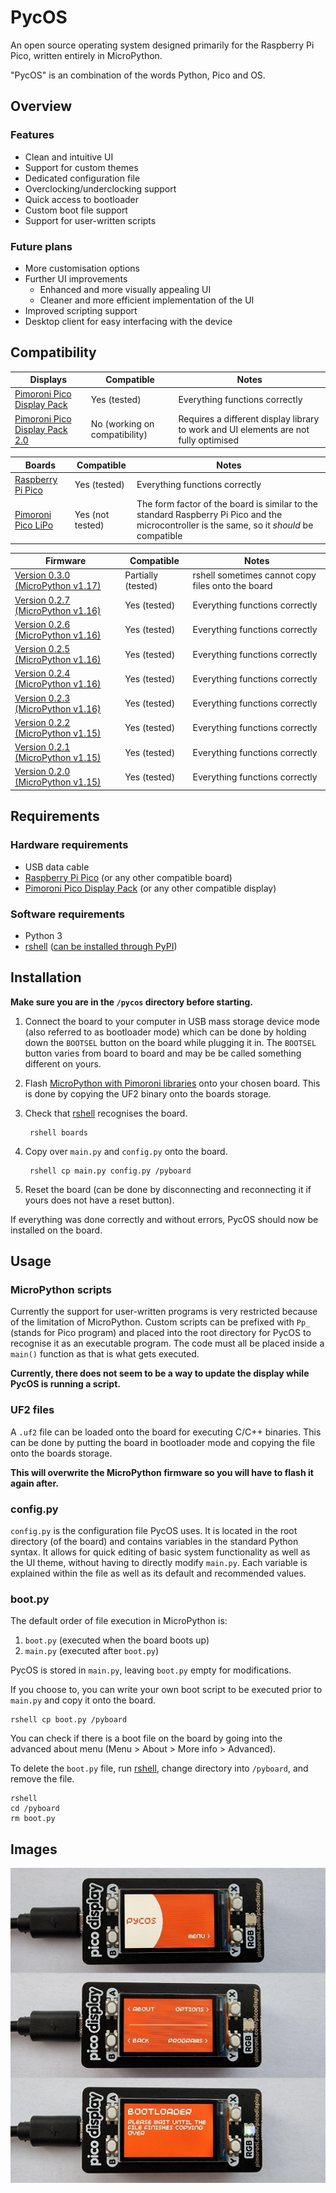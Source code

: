 # PycOS

An open source operating system designed primarily for the Raspberry Pi Pico, written entirely in MicroPython.

"PycOS" is an combination of the words Python, Pico and OS.

## Overview

### Features

* Clean and intuitive UI
* Support for custom themes
* Dedicated configuration file
* Overclocking/underclocking support
* Quick access to bootloader
* Custom boot file support
* Support for user-written scripts

### Future plans

* More customisation options
* Further UI improvements
	* Enhanced and more visually appealing UI
	* Cleaner and more efficient implementation of the UI
* Improved scripting support
* Desktop client for easy interfacing with the device

## Compatibility

| Displays | Compatible | Notes |
|---|---|---|
| [Pimoroni Pico Display Pack](https://shop.pimoroni.com/products/pico-display-pack) | Yes (tested) | Everything functions correctly |
| [Pimoroni Pico Display Pack 2.0](https://shop.pimoroni.com/products/pico-display-pack-2-0) | No (working on compatibility)| Requires a different display library to work and UI elements are not fully optimised |

| Boards | Compatible | Notes |
|---|---|---|
| [Raspberry Pi Pico](https://www.raspberrypi.com/products/raspberry-pi-pico/) | Yes (tested) | Everything functions correctly |
| [Pimoroni Pico LiPo](https://shop.pimoroni.com/products/pimoroni-pico-lipo) | Yes (not tested) | The form factor of the board is similar to the standard Raspberry Pi Pico and the microcontroller is the same, so it *should* be compatible |

| Firmware | Compatible | Notes |
|---|---|---|
| [Version 0.3.0 (MicroPython v1.17)](https://github.com/pimoroni/pimoroni-pico/releases/tag/v0.3.0) | Partially (tested) | rshell sometimes cannot copy files onto the board |
| [Version 0.2.7 (MicroPython v1.16)](https://github.com/pimoroni/pimoroni-pico/releases/tag/v0.2.7) | Yes (tested) | Everything functions correctly |
| [Version 0.2.6 (MicroPython v1.16)](https://github.com/pimoroni/pimoroni-pico/releases/tag/v0.2.6) | Yes (tested) | Everything functions correctly |
| [Version 0.2.5 (MicroPython v1.16)](https://github.com/pimoroni/pimoroni-pico/releases/tag/v0.2.5) | Yes (tested) | Everything functions correctly |
| [Version 0.2.4 (MicroPython v1.16)](https://github.com/pimoroni/pimoroni-pico/releases/tag/v0.2.4) | Yes (tested) | Everything functions correctly |
| [Version 0.2.3 (MicroPython v1.16)](https://github.com/pimoroni/pimoroni-pico/releases/tag/v0.2.3) | Yes (tested) | Everything functions correctly |
| [Version 0.2.2 (MicroPython v1.15)](https://github.com/pimoroni/pimoroni-pico/releases/tag/v0.2.2) | Yes (tested) | Everything functions correctly |
| [Version 0.2.1 (MicroPython v1.15)](https://github.com/pimoroni/pimoroni-pico/releases/tag/v0.2.1) | Yes (tested) | Everything functions correctly |
| [Version 0.2.0 (MicroPython v1.15)](https://github.com/pimoroni/pimoroni-pico/releases/tag/v0.2.0) | Yes (tested) | Everything functions correctly |

## Requirements

### Hardware requirements

* USB data cable
* [Raspberry Pi Pico](https://www.raspberrypi.com/products/raspberry-pi-pico/) (or any other compatible board)
* [Pimoroni Pico Display Pack](https://shop.pimoroni.com/products/pico-display-pack) (or any other compatible display)

### Software requirements

* Python 3
* [rshell](https://github.com/dhylands/rshell) ([can be installed through PyPI](https://pypi.org/project/rshell/))

## Installation

**Make sure you are in the `/pycos` directory before starting.**

1. Connect the board to your computer in USB mass storage device mode (also referred to as bootloader mode) which can be done by holding down the `BOOTSEL` button on the board while plugging it in. The `BOOTSEL` button varies from board to board and may be be called something different on yours.
2. Flash [MicroPython with Pimoroni libraries](https://github.com/pimoroni/pimoroni-pico/releases) onto your chosen board. This is done by copying the UF2 binary onto the boards storage.
3. Check that [rshell](https://github.com/dhylands/rshell) recognises the board.

        rshell boards

3. Copy over `main.py` and `config.py` onto the board.

        rshell cp main.py config.py /pyboard

4. Reset the board (can be done by disconnecting and reconnecting it if yours does not have a reset button).

If everything was done correctly and without errors, PycOS should now be installed on the board.

## Usage

### MicroPython scripts

Currently the support for user-written programs is very restricted because of the limitation of MicroPython. Custom scripts can be prefixed with `Pp_` (stands for Pico program) and placed into the root directory for PycOS to recognise it as an executable program. The code must all be placed inside a `main()` function as that is what gets executed.

**Currently, there does not seem to be a way to update the display while PycOS is running a script.**

### UF2 files

A `.uf2` file can be loaded onto the board for executing C/C++ binaries. This can be done by putting the board in bootloader mode and copying the file onto the boards storage.

**This will overwrite the MicroPython firmware so you will have to flash it again after.**

### config.py

`config.py` is the configuration file PycOS uses. It is located in the root directory (of the board) and contains variables in the standard Python syntax. It allows for quick editing of basic system functionality as well as the UI theme, without having to directly modify `main.py`. Each variable is explained within the file as well as its default and recommended values.

### boot.py

The default order of file execution in MicroPython is:

1. `boot.py` (executed when the board boots up)
2. `main.py` (executed after `boot.py`)

PycOS is stored in `main.py`, leaving `boot.py` empty for modifications.

If you choose to, you can write your own boot script to be executed prior to `main.py` and copy it onto the board.

    rshell cp boot.py /pyboard

You can check if there is a boot file on the board by going into the advanced about menu (Menu > About > More info > Advanced).

To delete the `boot.py` file, run [rshell](https://github.com/dhylands/rshell), change directory into `/pyboard`, and remove the file.

    rshell
    cd /pyboard
    rm boot.py

## Images

![](images/boards.jpg)
